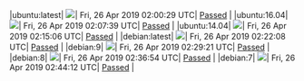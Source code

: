 |ubuntu:latest| ![](https://neilpang.github.io/acmetest/status/ubuntu-latest.svg?1556244029)| Fri, 26 Apr 2019 02:00:29 UTC| [Passed](https://github.com/Neilpang/acmetest/blob/master/logs/ubuntu-latest.out) |
|ubuntu:16.04| ![](https://neilpang.github.io/acmetest/status/ubuntu-16.04.svg?1556244459)| Fri, 26 Apr 2019 02:07:39 UTC| [Passed](https://github.com/Neilpang/acmetest/blob/master/logs/ubuntu-16.04.out) |
|ubuntu:14.04| ![](https://neilpang.github.io/acmetest/status/ubuntu-14.04.svg?1556244906)| Fri, 26 Apr 2019 02:15:06 UTC| [Passed](https://github.com/Neilpang/acmetest/blob/master/logs/ubuntu-14.04.out) |
|debian:latest| ![](https://neilpang.github.io/acmetest/status/debian-latest.svg?1556245328)| Fri, 26 Apr 2019 02:22:08 UTC| [Passed](https://github.com/Neilpang/acmetest/blob/master/logs/debian-latest.out) |
|debian:9| ![](https://neilpang.github.io/acmetest/status/debian-9.svg?1556245761)| Fri, 26 Apr 2019 02:29:21 UTC| [Passed](https://github.com/Neilpang/acmetest/blob/master/logs/debian-9.out) |
|debian:8| ![](https://neilpang.github.io/acmetest/status/debian-8.svg?1556246214)| Fri, 26 Apr 2019 02:36:54 UTC| [Passed](https://github.com/Neilpang/acmetest/blob/master/logs/debian-8.out) |
|debian:7| ![](https://neilpang.github.io/acmetest/status/debian-7.svg?1556246652)| Fri, 26 Apr 2019 02:44:12 UTC| [Passed](https://github.com/Neilpang/acmetest/blob/master/logs/debian-7.out) |

